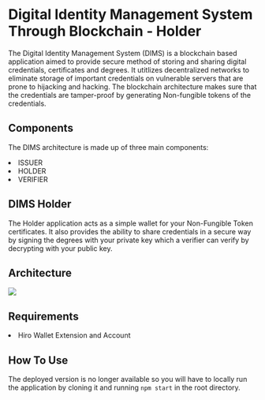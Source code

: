 # Digital Identity Management System Through Blockchain - Holder 
The Digital Identity Management System (DIMS) is a blockchain based application aimed to provide secure method of storing and sharing digital credentials, certificates and degrees. It utitlizes decentralized networks to eliminate storage of important credentials on vulnerable servers that are prone to hijacking and hacking. The blockchain architecture makes sure that the credentials are tamper-proof by generating Non-fungible tokens of the credentials.

## Components
The DIMS architecture is made up of three main components:
<li> ISSUER </li>
<li> HOLDER </li>
<li> VERIFIER </li>

## DIMS Holder
The Holder application acts as a simple wallet for your Non-Fungible Token certificates. It also provides the ability to share credentials in a secure way by signing the degrees with your private key which a verifier can verify by decrypting with your public key.
## Architecture
<img src="https://user-images.githubusercontent.com/60568107/178979150-7485831a-e6e0-4a42-972a-499d995b8001.jpg" />

## Requirements
<li>Hiro Wallet Extension and Account</li>

## How To Use
The deployed version is no longer available so you will have to locally run the application by cloning it and running `npm start` in the root directory.
